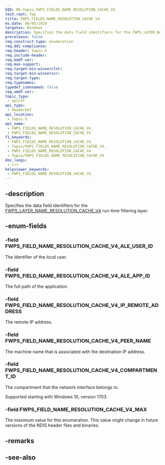```yaml
---
UID: NE:fwpsu.FWPS_FIELDS_NAME_RESOLUTION_CACHE_V4_
tech.root: fwp
title: FWPS_FIELDS_NAME_RESOLUTION_CACHE_V4
ms.date: 06/05/2024
targetos: Windows
description: Specifies the data field identifiers for the FWPS_LAYER_NAME_RESOLUTION_CACHE_V4 run-time filtering layer.
prerelease: false
req.construct-type: enumeration
req.ddi-compliance: 
req.header: fwpsu.h
req.include-header: 
req.kmdf-ver: 
req.max-support: 
req.target-min-winverclnt: 
req.target-min-winversvr: 
req.target-type: 
req.typenames: 
typedef_isUnnamed: false
req.umdf-ver: 
topic_type:
 - apiref
api_type:
 - HeaderDef
api_location:
 - fwpsu.h
api_name:
 - FWPS_FIELDS_NAME_RESOLUTION_CACHE_V4_
 - FWPS_FIELDS_NAME_RESOLUTION_CACHE_V4
f1_keywords:
 - FWPS_FIELDS_NAME_RESOLUTION_CACHE_V4_
 - fwpsu/FWPS_FIELDS_NAME_RESOLUTION_CACHE_V4_
 - FWPS_FIELDS_NAME_RESOLUTION_CACHE_V4
 - fwpsu/FWPS_FIELDS_NAME_RESOLUTION_CACHE_V4
dev_langs:
 - c++
helpviewer_keywords:
 - FWPS_FIELDS_NAME_RESOLUTION_CACHE_V4_
---
```


## -description

Specifies the data field identifiers for the [FWPS_LAYER_NAME_RESOLUTION_CACHE_V4](./ne-fwpsu-fwps_builtin_layers.md) run-time filtering layer.

## -enum-fields

### -field FWPS_FIELD_NAME_RESOLUTION_CACHE_V4_ALE_USER_ID

The identifier of the local user.

### -field FWPS_FIELD_NAME_RESOLUTION_CACHE_V4_ALE_APP_ID

The full path of the application.

### -field FWPS_FIELD_NAME_RESOLUTION_CACHE_V4_IP_REMOTE_ADDRESS

The remote IP address.

### -field FWPS_FIELD_NAME_RESOLUTION_CACHE_V4_PEER_NAME

The machine name that is associated with the destination IP address.

### -field FWPS_FIELD_NAME_RESOLUTION_CACHE_V4_COMPARTMENT_ID

The compartment that the network interface belongs to.

Supported starting with Windows 10, version 1703.

### -field FWPS_FIELD_NAME_RESOLUTION_CACHE_V4_MAX

The maximum value for this enumeration. This value might change in future versions of the NDIS
header files and binaries.

## -remarks

## -see-also
